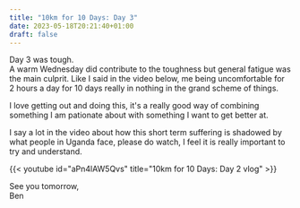```yaml
---
title: "10km for 10 Days: Day 3"
date: 2023-05-18T20:21:40+01:00
draft: false
---
```


Day 3 was tough.  
A warm Wednesday did contribute to the toughness but general fatigue was the main culprit. Like I said in the video below, me being uncomfortable for 2 hours a day for 10 days really in nothing in the grand scheme of things.  

I love getting out and doing this, it's a really good way of combining something I am pationate about with something I want to get better at.  

I say a lot in the video about how this short term suffering is shadowed by what people in Uganda face, please do watch, I feel it is really important to try and understand.  

{{< youtube id="aPn4lAW5Qvs" title="10km for 10 Days: Day 2 vlog" >}}  

See you tomorrow,  
Ben